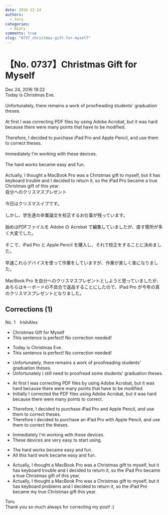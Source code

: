 ```yaml
---
date: 2016-12-24
authors:
  - toru
categories:
  - Diary
comments: true
slug: "0737_christmas-gift-for-myself"
---
```


# 【No. 0737】Christmas Gift for Myself
<div class="date">Dec 24, 2016 19:22</div>
<div id="post"><div id="body_show_ori">
Today is Christmas Eve.<br/><br/>Unfortunately, there remains a work of proofreading students' graduation theses.<br/><br/>At first I was correcting PDF files by using Adobe Acrobat, but it was hard because there were many points that have to be modified.<br/><br/>Therefore, I decided to purchase iPad Pro and Apple Pencil, and use them to correct theses.<br/><br/>Immediately I'm working with these devices.<br/><br/>The hard works became easy and fun.<br/><br/>Actually, I thought a MacBook Pro was a Christmas gift to myself, but it has keyboard trouble and I decided to return it, so the iPad Pro became a true Christmas gift of this year.
</div></div>

<!-- more -->

<div id="post_ja"><div id="body_show_mo">
自分へのクリスマスプレゼント<br/><br/>今日はクリスマスイブです。<br/><br/>しかし、学生達の卒業論文を校正するお仕事が残っています。<br/><br/>始めはPDFファイルを Adobe の Acrobat で編集していましたが、直す箇所が多く大変でした。<br/><br/>そこで、iPad Pro と Apple Pencil を購入し、それで校正をすることに決めました。<br/><br/>早速これらデバイスを使って作業をしていますが、作業が楽しく楽になりました。<br/><br/>MacBook Pro を自分へのクリスマスプレゼントとしようと思っていましたが、あちらはキーボードの不具合で返品することにしたので、iPad Pro が今年の真のクリスマスプレゼントとなりました。
</div></div>

## Corrections (1)
<div id="block"><div class="first_name"> No. 1　<span class="just_name">IrishAlex</span></div><div id="block2">
<ul class="correction_field">
<li class="incorrect">Christmas Gift for Myself</li>
<li class="corrected perfect">This sentence is perfect! No correction needed!</li>
</ul>
<ul class="correction_field">
<li class="incorrect">Today is Christmas Eve.</li>
<li class="corrected perfect">This sentence is perfect! No correction needed!</li>
</ul>
<ul class="correction_field">
<li class="incorrect">Unfortunately, there remains a work of proofreading students' graduation theses.</li>
<li class="corrected correct">
Unfortunately <span class="f_blue">I still need to</span> proofread <span class="f_blue">some</span> students' graduation theses.
</li>
</ul>
<ul class="correction_field">
<li class="incorrect">At first I was correcting PDF files by using Adobe Acrobat, but it was hard because there were many points that have to be modified.</li>
<li class="corrected correct">
<span class="f_blue">Initially</span> I corrected <span class="f_blue">the</span> PDF files using Adobe Acrobat, but it was hard because there were many points to <span class="f_blue">correct</span>.
</li>
</ul>
<ul class="correction_field">
<li class="incorrect">Therefore, I decided to purchase iPad Pro and Apple Pencil, and use them to correct theses.</li>
<li class="corrected correct">
Therefore I decided to purchase <span class="f_blue">an </span>iPad Pro <span class="f_blue">with</span> Apple Pencil, and use them to correct <span class="f_blue">the</span> theses.
</li>
</ul>
<ul class="correction_field">
<li class="incorrect">Immediately I'm working with these devices.</li>
<li class="corrected correct">
These devices <span class="f_blue">are very easy to start using</span>.
</li>
</ul>
<ul class="correction_field">
<li class="incorrect">The hard works became easy and fun.</li>
<li class="corrected correct">
<span class="f_blue">All this</span> hard work became easy and fun.
</li>
</ul>
<ul class="correction_field">
<li class="incorrect">Actually, I thought a MacBook Pro was a Christmas gift to myself, but it has keyboard trouble and I decided to return it, so the iPad Pro became a true Christmas gift of this year.</li>
<li class="corrected correct">
Actually, I thought a MacBook Pro was a Christmas gift to myself, but it has keyboard <span class="f_blue">problems</span> and I decided to return it, so the iPad Pro became <span class="f_blue">my</span> true Christmas gift this year.
</li>
</ul>
</div><div class="name"><span class="just_name">Toru</span><br>
Thank you so much always for correcting my post! :)
</div>
</div>
